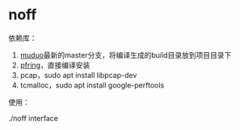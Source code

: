 # noff

依赖库：

1. [muduo](https://github.com/chenshuo/muduo)最新的master分支，将编译生成的build目录放到项目目录下
2. [pfring](https://github.com/ntop/PF_RING)，直接编译安装
3. pcap，sudo apt install libpcap-dev
4. tcmalloc，sudo apt install google-perftools

使用：

./noff interface